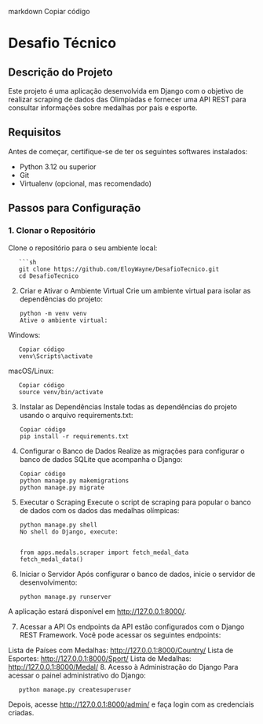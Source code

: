 markdown
Copiar código
# Desafio Técnico

## Descrição do Projeto

Este projeto é uma aplicação desenvolvida em Django com o objetivo de realizar scraping de dados das Olimpíadas e fornecer uma API REST para consultar informações sobre medalhas por país e esporte.

## Requisitos

Antes de começar, certifique-se de ter os seguintes softwares instalados:

* Python 3.12 ou superior
* Git
* Virtualenv (opcional, mas recomendado)

## Passos para Configuração

### 1. Clonar o Repositório

Clone o repositório para o seu ambiente local:

       ```sh
       git clone https://github.com/EloyWayne/DesafioTecnico.git
       cd DesafioTecnico
2. Criar e Ativar o Ambiente Virtual
Crie um ambiente virtual para isolar as dependências do projeto:

       python -m venv venv
       Ative o ambiente virtual:

Windows:

       
       Copiar código
       venv\Scripts\activate
macOS/Linux:

       
       Copiar código
       source venv/bin/activate
3. Instalar as Dependências
Instale todas as dependências do projeto usando o arquivo requirements.txt:

       
       Copiar código
       pip install -r requirements.txt
4. Configurar o Banco de Dados
Realize as migrações para configurar o banco de dados SQLite que acompanha o Django:

       
       Copiar código
       python manage.py makemigrations
       python manage.py migrate
5. Executar o Scraping
Execute o script de scraping para popular o banco de dados com os dados das medalhas olímpicas:

      
       python manage.py shell
       No shell do Django, execute:

   
       from apps.medals.scraper import fetch_medal_data
       fetch_medal_data()
6. Iniciar o Servidor
Após configurar o banco de dados, inicie o servidor de desenvolvimento:

     
       python manage.py runserver
A aplicação estará disponível em http://127.0.0.1:8000/.

7. Acessar a API
Os endpoints da API estão configurados com o Django REST Framework. Você pode acessar os seguintes endpoints:

Lista de Países com Medalhas: http://127.0.0.1:8000/Country/
Lista de Esportes: http://127.0.0.1:8000/Sport/
Lista de Medalhas: http://127.0.0.1:8000/Medal/
8. Acesso à Administração do Django
Para acessar o painel administrativo do Django:

       
       python manage.py createsuperuser
Depois, acesse http://127.0.0.1:8000/admin/ e faça login com as credenciais criadas.


       
      


